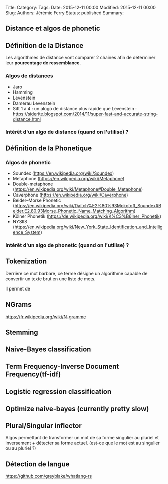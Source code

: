 Title: 
Category: 
Tags: 
Date: 2015-12-11 00:00
Modified: 2015-12-11 00:00
Slug: 
Authors: Jérémie Ferry
Status: published
Summary:

## Distance et algos de phonetic

## Définition de la Distance

Les algorithmes de distance vont comparer 2 chaines afin de déterminer leur **pourcentage de ressemblance**.

### Algos de distances

- Jaro
- Hamming
- Levenstein
- Damerau Levenstein
- Sift 1 à 4 : un alogo de distance plus rapide que Levenstein :
https://siderite.blogspot.com/2014/11/super-fast-and-accurate-string-distance.html

### Intérêt d'un algo de distance (quand on l'utilise) ?

## Définition de la Phonetique

### Algos de phonetic

- Soundex (https://en.wikipedia.org/wiki/Soundex)
- Metaphone (https://en.wikipedia.org/wiki/Metaphone)
- Double-metaphone (https://en.wikipedia.org/wiki/Metaphone#Double_Metaphone)
-  Caverphone (https://en.wikipedia.org/wiki/Caverphone)
- Beider–Morse Phonetic (https://en.wikipedia.org/wiki/Daitch%E2%80%93Mokotoff_Soundex#Beider.E2.80.93Morse_Phonetic_Name_Matching_Algorithm)
- Kölner Phonetik (https://de.wikipedia.org/wiki/K%C3%B6lner_Phonetik)
- NYSIIS (https://en.wikipedia.org/wiki/New_York_State_Identification_and_Intelligence_System)

### Intérêt d'un algo de phonetic (quand on l'utilise) ?

## Tokenization

Derrière ce mot barbare, ce terme désigne un algorithme capable de convertir un texte brut en une liste de mots.

Il permet de 

## NGrams

https://fr.wikipedia.org/wiki/N-gramme

## Stemming

## Naive-Bayes classification

## Term Frequency-Inverse Document Frequency(tf-idf)

## Logistic regression classification

## Optimize naive-bayes (currently pretty slow)

## Plural/Singular inflector

Algos permettant de transformer un mot de sa forme singulier au pluriel et inversement + détecter sa forme actuel. (est-ce que le mot est au singulier ou au pluriel ?)

## Détection de langue

https://github.com/greyblake/whatlang-rs
